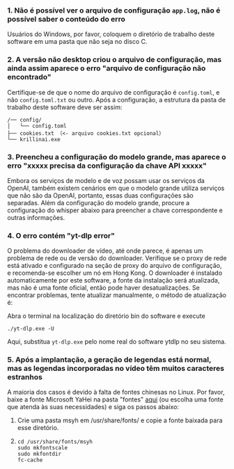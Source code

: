 ### 1. Não é possível ver o arquivo de configuração `app.log`, não é possível saber o conteúdo do erro
Usuários do Windows, por favor, coloquem o diretório de trabalho deste software em uma pasta que não seja no disco C.

### 2. A versão não desktop criou o arquivo de configuração, mas ainda assim aparece o erro "arquivo de configuração não encontrado"
Certifique-se de que o nome do arquivo de configuração é `config.toml`, e não `config.toml.txt` ou outro.
Após a configuração, a estrutura da pasta de trabalho deste software deve ser assim:
```
/── config/
│   └── config.toml
├── cookies.txt （<- arquivo cookies.txt opcional）
└── krillinai.exe
```

### 3. Preencheu a configuração do modelo grande, mas aparece o erro "xxxxx precisa da configuração da chave API xxxxx"
Embora os serviços de modelo e de voz possam usar os serviços da OpenAI, também existem cenários em que o modelo grande utiliza serviços que não são da OpenAI, portanto, essas duas configurações são separadas. Além da configuração do modelo grande, procure a configuração do whisper abaixo para preencher a chave correspondente e outras informações.

### 4. O erro contém "yt-dlp error"
O problema do downloader de vídeo, até onde parece, é apenas um problema de rede ou de versão do downloader. Verifique se o proxy de rede está ativado e configurado na seção de proxy do arquivo de configuração, e recomenda-se escolher um nó em Hong Kong. O downloader é instalado automaticamente por este software, a fonte da instalação será atualizada, mas não é uma fonte oficial, então pode haver desatualizações. Se encontrar problemas, tente atualizar manualmente, o método de atualização é:

Abra o terminal na localização do diretório bin do software e execute
```
./yt-dlp.exe -U
```
Aqui, substitua `yt-dlp.exe` pelo nome real do software ytdlp no seu sistema.

### 5. Após a implantação, a geração de legendas está normal, mas as legendas incorporadas no vídeo têm muitos caracteres estranhos
A maioria dos casos é devido à falta de fontes chinesas no Linux. Por favor, baixe a fonte Microsoft YaHei na pasta "fontes" [aqui](https://modelscope.cn/models/Maranello/KrillinAI_dependency_cn/resolve/master/%E5%AD%97%E4%BD%93/msyh.ttc) (ou escolha uma fonte que atenda às suas necessidades) e siga os passos abaixo:
1. Crie uma pasta msyh em /usr/share/fonts/ e copie a fonte baixada para esse diretório.
2. 
    ```
    cd /usr/share/fonts/msyh
    sudo mkfontscale
    sudo mkfontdir
    fc-cache
    ```